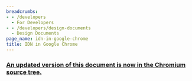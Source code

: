 ```yaml
---
breadcrumbs:
- - /developers
  - For Developers
- - /developers/design-documents
  - Design Documents
page_name: idn-in-google-chrome
title: IDN in Google Chrome
---
```


### [An updated version of this document is now in the Chromium source tree.](https://chromium.googlesource.com/chromium/src/+/main/docs/idn.md)